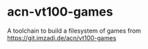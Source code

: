 # acn-vt100-games
A toolchain to build a filesystem of games from https://git.imzadi.de/acn/vt100-games
